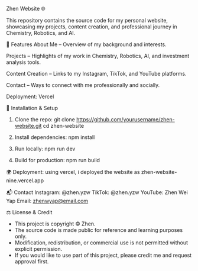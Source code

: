 Zhen Website 🌐

This repository contains the source code for my personal website, showcasing my projects, content creation, and professional journey in Chemistry, Robotics, and AI.

🚀 Features
About Me – Overview of my background and interests.

Projects – Highlights of my work in Chemistry, Robotics, AI, and investment analysis tools.

Content Creation – Links to my Instagram, TikTok, and YouTube platforms.

Contact – Ways to connect with me professionally and socially.

Deployment: Vercel

🔧 Installation & Setup
1. Clone the repo:
git clone https://github.com/yourusername/zhen-website.git
cd zhen-website

2. Install dependencies:
npm install

3. Run locally:
npm run dev

4. Build for production:
npm run build

🌍 Deployment:
using vercel, i deployed the website as zhen-website-nine.vercel.app

📬 Contact
Instagram: @zhen.yzw
TikTok: @zhen.yzw
YouTube: Zhen Wei Yap
Email: zhenwyap@email.com

⚖️ License & Credit
- This project is copyright © Zhen.
- The source code is made public for reference and learning purposes only.
- Modification, redistribution, or commercial use is not permitted without explicit permission.
- If you would like to use part of this project, please credit me and request approval first.
